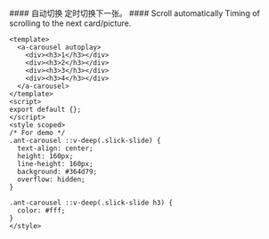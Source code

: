 <cn>
#### 自动切换
定时切换下一张。
</cn>

<us>
#### Scroll automatically
Timing of scrolling to the next card/picture.
</us>

```vue
<template>
  <a-carousel autoplay>
    <div><h3>1</h3></div>
    <div><h3>2</h3></div>
    <div><h3>3</h3></div>
    <div><h3>4</h3></div>
  </a-carousel>
</template>
<script>
export default {};
</script>
<style scoped>
/* For demo */
.ant-carousel ::v-deep(.slick-slide) {
  text-align: center;
  height: 160px;
  line-height: 160px;
  background: #364d79;
  overflow: hidden;
}

.ant-carousel ::v-deep(.slick-slide h3) {
  color: #fff;
}
</style>
```
